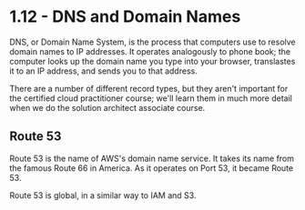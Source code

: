 # 1.12 - DNS and Domain Names

DNS, or Domain Name System, is the process that computers use to resolve domain names to IP addresses. It operates analogously to phone book; the computer looks up the domain name you type into your browser, translastes it to an IP address, and sends you to that address.

There are a number of different record types, but they aren't important for the certified cloud practitioner course; we'll learn them in much more detail when we do the solution architect associate course.

## Route 53

Route 53 is the name of AWS's domain name service. It takes its name from the famous Route 66 in America. As it operates on Port 53, it became Route 53.

Route 53 is global, in a similar way to IAM and S3.